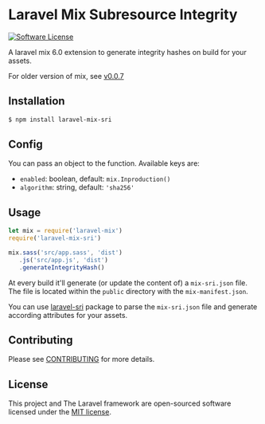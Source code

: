 # Laravel Mix Subresource Integrity

[![Software License](https://img.shields.io/badge/license-MIT-brightgreen.svg?style=flat-square)](LICENSE.md)

A laravel mix 6.0 extension to generate integrity hashes on build for your assets.

For older version of mix, see [v0.0.7](https://github.com/Elhebert/laravel-mix-sri/tree/0.0.7)

## Installation

```bash
$ npm install laravel-mix-sri
```

## Config

You can pass an object to the function. Available keys are:
- `enabled`: boolean, default: `mix.Inproduction()`
- `algorithm`: string, default: `'sha256'`

## Usage

```js
let mix = require('laravel-mix')
require('laravel-mix-sri')

mix.sass('src/app.sass', 'dist')
   .js('src/app.js', 'dist')
   .generateIntegrityHash()
```

At every build it'll generate (or update the content of) a `mix-sri.json` file. The file is located within the `public` directory with the `mix-manifest.json`.

You can use [laravel-sri](https://github.com/Elhebert/laravel-sri) package to parse the `mix-sri.json` file and generate according attributes for your assets.

## Contributing

Please see [CONTRIBUTING](CONTRIBUTING.md) for more details.

## License

This project and The Laravel framework are open-sourced software licensed under the [MIT license](http://opensource.org/licenses/MIT).
